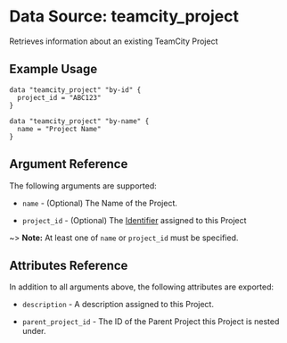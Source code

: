 # Data Source: teamcity_project

Retrieves information about an existing TeamCity Project

## Example Usage

```hcl
data "teamcity_project" "by-id" {
  project_id = "ABC123"
}

data "teamcity_project" "by-name" {
  name = "Project Name"
}
```

## Argument Reference

The following arguments are supported:

* `name` - (Optional) The Name of the Project.

* `project_id` - (Optional) The [Identifier](https://confluence.jetbrains.com/display/TCD18/Identifier) assigned to this Project

~> **Note:** At least one of `name` or `project_id` must be specified. 


## Attributes Reference

In addition to all arguments above, the following attributes are exported:

* `description` - A description assigned to this Project.

* `parent_project_id` - The ID of the Parent Project this Project is nested under.
